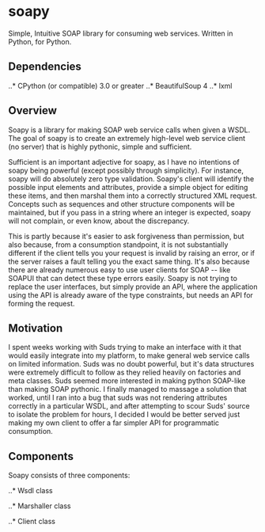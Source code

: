 # soapy

Simple, Intuitive SOAP library for consuming web services. Written in Python, for Python.

## Dependencies

..* CPython (or compatible) 3.0 or greater
..* BeautifulSoup 4
..* lxml

## Overview

Soapy is a library for making SOAP web service calls when given a WSDL. The goal of soapy is to create an extremely high-level web service client (no server) that is highly pythonic, simple and sufficient.

Sufficient is an important adjective for soapy, as I have no intentions of soapy being powerful (except possibly through simplicity). For instance, soapy will do absolutely zero type validation. Soapy's client will identify the possible input elements and attributes, provide a simple object for editing these items, and then marshal them into a correctly structured XML request. Concepts such as sequences and other structure components will be maintained, but if you pass in a string where an integer is expected, soapy will not complain, or even know, about the discrepancy.

This is partly because it's easier to ask forgiveness than permission, but also because, from a consumption standpoint, it is not substantially different if the client tells you your request is invalid by raising an error, or if the server raises a fault telling you the exact same thing. It's also because there are already numerous easy to use user clients for SOAP -- like SOAPUI that can detect these type errors easily. Soapy is not trying to replace the user interfaces, but simply provide an API, where the application using the API is already aware of the type constraints, but needs an API for forming the request.

## Motivation

I spent weeks working with Suds trying to make an interface with it that would easily integrate into my platform, to make general web service calls on limited information. Suds was no doubt powerful, but it's data structures were extremely difficult to follow as they relied heavily on factories and meta classes. Suds seemed more interested in making python SOAP-like than making SOAP pythonic. I finally managed to massage a solution that worked, until I ran into a bug that suds was not rendering attributes correctly in a particular WSDL, and after attempting to scour Suds' source to isolate the problem for hours, I decided I would be better served just making my own client to offer a far simpler API for programmatic consumption.

## Components

Soapy consists of three components:

..* Wsdl class

..* Marshaller class

..* Client class

